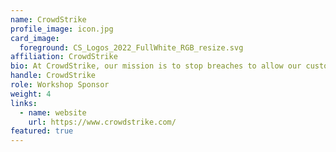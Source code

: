 ```yaml
---
name: CrowdStrike
profile_image: icon.jpg
card_image:
  foreground: CS_Logos_2022_FullWhite_RGB_resize.svg
affiliation: CrowdStrike
bio: At CrowdStrike, our mission is to stop breaches to allow our customers to go, protect, heal, and change the world.
handle: CrowdStrike
role: Workshop Sponsor
weight: 4
links:
  - name: website
    url: https://www.crowdstrike.com/
featured: true
---
```

